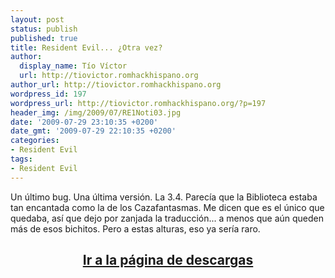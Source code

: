 ```yaml
---
layout: post
status: publish
published: true
title: Resident Evil... ¿Otra vez?
author:
  display_name: Tío Víctor
  url: http://tiovictor.romhackhispano.org
author_url: http://tiovictor.romhackhispano.org
wordpress_id: 197
wordpress_url: http://tiovictor.romhackhispano.org/?p=197
header_img: /img/2009/07/RE1Noti03.jpg
date: '2009-07-29 23:10:35 +0200'
date_gmt: '2009-07-29 22:10:35 +0200'
categories:
- Resident Evil
tags:
- Resident Evil
---
```

Un último bug. Una última versión. La 3.4. Parecía que la Biblioteca estaba tan 
encantada como la de los Cazafantasmas. Me dicen que es el único que quedaba, 
así que dejo por zanjada la traducción... a menos que aún queden más de esos 
bichitos. Pero a estas alturas, eso ya sería raro.

<h2 style="text-align: center;"><strong><a href="http://tiovictor.romhackhispano.org/resident-evil-directors-cut/">Ir a la página de descargas</a></strong></h2>
